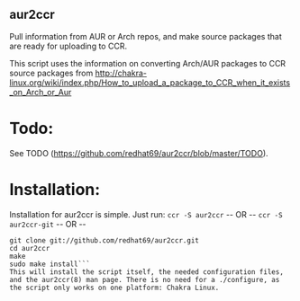## aur2ccr 
Pull information from AUR or Arch repos, and make source packages that are ready for uploading to CCR.

This script uses the information on converting Arch/AUR packages to CCR source packages from http://chakra-linux.org/wiki/index.php/How_to_upload_a_package_to_CCR_when_it_exists_on_Arch_or_Aur

# Todo:
See TODO (https://github.com/redhat69/aur2ccr/blob/master/TODO).

# Installation:
Installation for aur2ccr is simple. Just run:
`ccr -S aur2ccr`
 -- OR --
`ccr -S aur2ccr-git`
 -- OR --
```shell
git clone git://github.com/redhat69/aur2ccr.git
cd aur2ccr
make
sudo make install```
This will install the script itself, the needed configuration files, and the aur2ccr(8) man page. There is no need for a ./configure, as the script only works on one platform: Chakra Linux.
